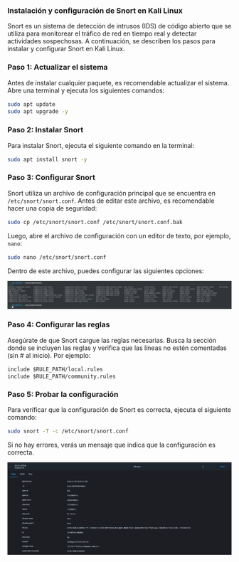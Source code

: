 ### Instalación y configuración de Snort en Kali Linux
Snort es un sistema de detección de intrusos (IDS) de código abierto que se utiliza para monitorear el tráfico de red en tiempo real y detectar actividades sospechosas. A continuación, se describen los pasos para instalar y configurar Snort en Kali Linux.
### Paso 1: Actualizar el sistema
Antes de instalar cualquier paquete, es recomendable actualizar el sistema. Abre una terminal y ejecuta los siguientes comandos:
```bash
sudo apt update
sudo apt upgrade -y
```
### Paso 2: Instalar Snort
Para instalar Snort, ejecuta el siguiente comando en la terminal:
```bash
sudo apt install snort -y
```
### Paso 3: Configurar Snort
Snort utiliza un archivo de configuración principal que se encuentra en `/etc/snort/snort.conf`. Antes de editar este archivo, es recomendable hacer una copia de seguridad:
```bash
sudo cp /etc/snort/snort.conf /etc/snort/snort.conf.bak
```
Luego, abre el archivo de configuración con un editor de texto, por ejemplo, `nano`:
```bash
sudo nano /etc/snort/snort.conf
```
Dentro de este archivo, puedes configurar las siguientes opciones:

![alt text](/ANEXOS/image_snort2.png)

### Paso 4: Configurar las reglas
Asegúrate de que Snort cargue las reglas necesarias. Busca la sección donde se incluyen las reglas y verifica que las líneas no estén comentadas (sin # al inicio). Por ejemplo:

```
include $RULE_PATH/local.rules
include $RULE_PATH/community.rules
```
### Paso 5: Probar la configuración
Para verificar que la configuración de Snort es correcta, ejecuta el siguiente comando:
```bash
sudo snort -T -c /etc/snort/snort.conf
```
Si no hay errores, verás un mensaje que indica que la configuración es correcta.

![alt text](/ANEXOS/image_snort.png)